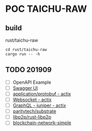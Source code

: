 # POC TAICHU-RAW
<!-- toc -->

## build 

rust/taichu-raw

```shell
cd rust/taichu-raw
cargo run -- -h
```

## TODO 201909

- [ ] OpenAPI Example
- [ ] [Swagger UI](https://github.com/swagger-api/swagger-ui)
- [ ] [application/protobuf - actix](https://github.com/actix/examples/tree/master/protobuf)
- [ ] [Websocket - actix](https://github.com/actix/examples/tree/master/websocket)
- [ ] [GraphQL - juniper - actix](https://github.com/actix/examples/tree/master/juniper)
- [ ] [paritytech/substrate](https://github.com/paritytech/substrate)
- [ ] [libp2p/rust-libp2p](https://github.com/libp2p/rust-libp2p)
- [ ] [blockchain-network-simple](https://docs.rs/blockchain-network-simple/0.5.0/blockchain_network_simple/)
